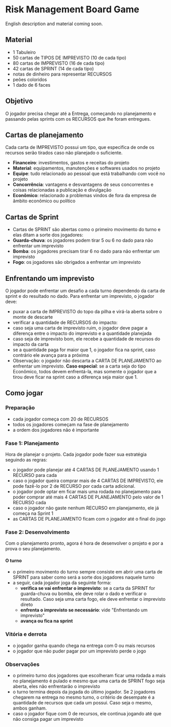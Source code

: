 # Risk Management Board Game #
English description and material coming soon.

## Material ##
* 1 Tabuleiro
* 50 cartas de TIPOS DE IMPREVISTO (10 de cada tipo)
* 80 cartas de IMPREVISTO (16 de cada tipo)
* 42 cartas de SPRINT (14 de cada tipo)
* notas de dinheiro para representar RECURSOS
* peões coloridos
* 1 dado de 6 faces

## Objetivo ##
O jogador precisa chegar até a Entrega, começando no planejamento e passando pelas sprints com os RECURSOS que lhe foram entregues.

## Cartas de planejamento
Cada carta de IMPREVISTO possui um tipo, que especifica de onde os recursos serão tirados caso não planejado o suficiente.
* **Financeiro**: investimentos, gastos e receitas do projeto
* **Material**: equipamentos, manutenções e softwares usados no projeto
* **Equipe**: tudo relacionado ao pessoal que está trabalhando com você no projeto
* **Concorrência**: vantagens e desvantagens de seus concorrentes e coisas relacionadas a publicação e divulgação
* **Econômico**: relacionado a problemas vindos de fora da empresa de âmbito econômico ou político

## Cartas de Sprint ##
* Cartas de SPRINT são abertas como o primeiro movimento do turno e elas ditam a sorte dos jogadores:
* **Guarda-chuva**: os jogadores podem tirar 5 ou 6 no dado para não enfrentar um imprevisto
* **Bomba**: os jogadores precisam tirar 6 no dado para não enfrentar um imprevisto
* **Fogo**: os jogadores são obrigados a enfrentar um imprevisto

## Enfrentando um imprevisto ##
O jogador pode enfrentar um desafio a cada turno dependendo da carta de sprint e do resultado no dado. Para enfrentar um imprevisto, o jogador deve:
* puxar a carta de IMPREVISTO do topo da pilha e virá-la aberta sobre o monte de descarte
* verificar a quantidade de RECURSOS do impacto:
* caso seja uma carta de imprevisto ruim, o jogador deve pagar a diferença entre o impacto do imprevisto e a quantidade planejada
* caso seja de imprevisto bom, ele recebe a quantidade de recursos do impacto da carta
* se a quantidade paga for maior que 1, o jogador fica na sprint, caso contrário ele avança para a próxima
* Observação: o jogador não descarta a CARTA DE PLANEJAMENTO ao enfrentar um imprevisto.
**Caso especial**: se a carta seja do tipo Econômico, todos devem enfrentá-la, mas somente o jogador que a tirou deve ficar na sprint caso a diferença seja maior que 1.

## Como jogar ##
### Preparação ###
* cada jogador começa com 20 de RECURSOS
* todos os jogadores começam na fase de planejamento
* a ordem dos jogadores não é importante

### Fase 1: Planejamento ###
Hora de planejar o projeto. Cada jogador pode fazer sua estratégia seguindo as regras:
* o jogador pode planejar até 4 CARTAS DE PLANEJAMENTO usando 1 RECURSO para cada
* caso o jogador queira comprar mais de 4 CARTAS DE IMPREVISTO, ele pode fazê-lo por 2 de RECURSO por cada carta adicional.
* o jogador pode optar em ficar mais uma rodada no planejamento para poder comprar até mais 4 CARTAS DE PLANEJAMENTO pelo valor de 1 RECURSO cada
* caso o jogador não gaste nenhum RECURSO em planejamento, ele já começa na Sprint 1
* as CARTAS DE PLANEJAMENTO ficam com o jogador até o final do jogo
### Fase 2: Desenvolvimento ###
Com o planejamento pronto, agora é hora de desenvolver o projeto e por a prova o seu planejamento.
#### O turno ####
* o primeiro movimento do turno sempre consiste em abrir uma carta de SPRINT para saber como será a sorte dos jogadores naquele turno
* a seguir, cada jogador joga da seguinte forma:
	* **verifica se vai enfrentar o imprevisto**: se a carta da SPRINT for guarda-chuva ou bomba, ele deve rolar o dado e verificar o resultado. Caso seja uma carta fogo, ele deve enfrentar o imprevisto direto
	* **enfrenta o imprevisto se necessário**: vide "Enfrentando um imprevisto"
	* **avança ou fica na sprint**

### Vitória e derrota ###
* o jogador ganha quando chega na entrega com 0 ou mais recursos
* o jogador que não puder pagar por um imprevisto perde o jogo

### Observações ###
* o primeiro turno dos jogadores que escolheram ficar uma rodada a mais no planejamento é pulado e mesmo que uma carta de SPRINT fogo seja aberta, eles não enfrentarão o imprevisto
* o turno termina depois da jogada do último jogador. Se 2 jogadores chegarem na entrega no mesmo turno, o critério de desempate é a quantidade de recursos que cada um possui. Caso seja o mesmo, ambos ganham.
* caso o jogador fique com 0 de recursos, ele continua jogando até que não consiga pagar um imprevisto